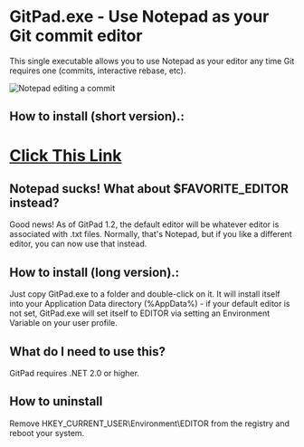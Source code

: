 # GitPad.exe - Use Notepad as your Git commit editor

This single executable allows you to use Notepad as your editor any time Git
requires one (commits, interactive rebase, etc).

![Notepad editing a commit](http://f.cl.ly/items/3A3Y3P3B3Y3P1B0e2Q0Y/Grab.png)

## How to install (short version).:

# [Click This Link](https://github.com/downloads/github/GitPad/Gitpad.zip)

## Notepad sucks! What about $FAVORITE\_EDITOR instead?

Good news! As of GitPad 1.2, the default editor will be whatever editor is
associated with .txt files. Normally, that's Notepad, but if you like a different
editor, you can now use that instead.

## How to install (long version).:

Just copy GitPad.exe to a folder and double-click on it. It will install
itself into your Application Data directory (%AppData%) - if your default
editor is not set, GitPad.exe will set itself to EDITOR via setting an
Environment Variable on your user profile.

## What do I need to use this?

GitPad requires .NET 2.0 or higher.

## How to uninstall

Remove HKEY_CURRENT_USER\Environment\EDITOR from the registry and reboot your
system.

